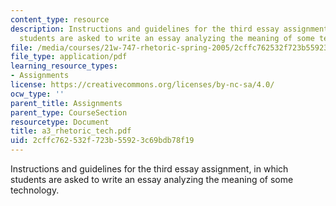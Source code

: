 ```yaml
---
content_type: resource
description: Instructions and guidelines for the third essay assignment, in which
  students are asked to write an essay analyzing the meaning of some technology.
file: /media/courses/21w-747-rhetoric-spring-2005/2cffc762532f723b55923c69bdb78f19_a3_rhetoric_tech.pdf
file_type: application/pdf
learning_resource_types:
- Assignments
license: https://creativecommons.org/licenses/by-nc-sa/4.0/
ocw_type: ''
parent_title: Assignments
parent_type: CourseSection
resourcetype: Document
title: a3_rhetoric_tech.pdf
uid: 2cffc762-532f-723b-5592-3c69bdb78f19
---
```

Instructions and guidelines for the third essay assignment, in which students are asked to write an essay analyzing the meaning of some technology.